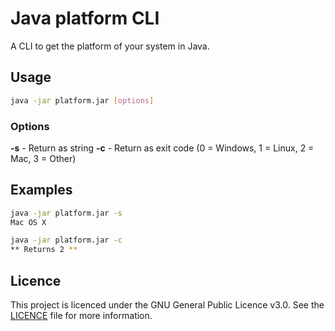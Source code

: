 # Java platform CLI

A CLI to get the platform of your system in Java.

## Usage

```bash
java -jar platform.jar [options]
```

### Options

**-s** - Return as string
**-c** - Return as exit code (0 = Windows, 1 = Linux, 2 = Mac, 3 = Other)

## Examples

```bash
java -jar platform.jar -s
Mac OS X
```

```bash
java -jar platform.jar -c
** Returns 2 **
```

## Licence
This project is licenced under the GNU General Public Licence v3.0. See the [LICENCE](LICENCE) file for more information.